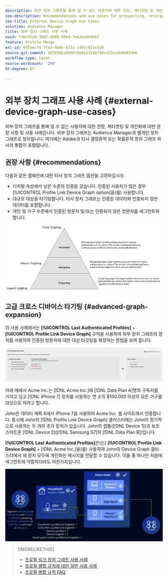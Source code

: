 ```yaml
---
description: 외부 장치 그래프를 통해 알 수 없는 사용자에 대한 전망, 재타겟팅 및 개인화에 대한 권장 사항 및 사용 사례입니다. 외부 장치 그래프는 Audience Manager과 별개인 장치 그래프로 정의됩니다. 여기에는 Adobe과 타사 결정론적 또는 확률론적 장치 그래프 회사의 통합이 포함됩니다.
seo-description: Recommendations and use cases for prospecting, retargeting, and personalization for unknown users with an external device graph. An external device graph is defined as a device graph that is separate from Audience Manager. This includes integrations Adobe has with third-party deterministic or probabilistic device graph companies.
seo-title: External Device Graph Use Cases
solution: Audience Manager
title: 외부 장치 그래프 사용 사례
uuid: f4bc822d-39d2-4680-90ed-7ee2ead6db6f
feature: Profile Merge
exl-id: 657aecfd-7fa3-466e-8331-c49cc921e3a9
source-git-commit: 2b7858ba9000f0e0a1310bf40cd33ce3b0b01de6
workflow-type: tm+mt
source-wordcount: '294'
ht-degree: 8%

---
```


# 외부 장치 그래프 사용 사례 {#external-device-graph-use-cases}

외부 장치 그래프를 통해 알 수 없는 사용자에 대한 전망, 재타겟팅 및 개인화에 대한 권장 사항 및 사용 사례입니다. 외부 장치 그래프는 Audience Manager과 별개인 장치 그래프로 정의됩니다. 여기에는 Adobe과 타사 결정론적 또는 확률론적 장치 그래프 회사의 통합이 포함됩니다.

## 권장 사항 {#recommendations}

다음과 같은 캠페인에 대한 타사 장치 그래프 옵션을 고려하십시오.

* 디지털 속성에서 낮은 수준의 인증을 갖습니다. 인증된 사용자가 많은 경우 [!UICONTROL Profile Link Device Graph option]을(를) 사용합니다.
* 대규모 대상을 타기팅합니다. 타사 장치 그래프는 인증된 데이터와 인증되지 않은 데이터를 포함합니다.
* 개인 및 가구 수준에서 인증된 방문자 및/또는 인증되지 않은 방문자를 세그먼트화합니다.

![](assets/merge-rule-triangle1.png)
<!-- 
## Prospecting/Branding Use Case {#prospecting-branding-use-cases}

A branding campaign is designed to reach as many people as possible. It places few limits on segment qualification. But, these campaigns can waste budget and impressions by constantly targeting people who see your content multiple times and don't convert. A [!UICONTROL Profile Merge] rule that uses the [!DNL Device Co-op] or third-party option can help you create an efficient branding campaign. For example, you can add these unknown users to a "not in-market" segment after seeing them across multiple devices for your set frequency cap.

<table id="table_00F6EED172574E80A38CADA8A92A23B1"> 
 <thead> 
  <tr> 
   <th colname="col1" class="entry"> Use Case </th> 
   <th colname="col2" class="entry"> Description </th> 
  </tr> 
 </thead>
 <tbody> 
  <tr> 
   <td colname="col1"> <p> <b>Conditions</b> </p> </td> 
   <td colname="col2">This use case assumes these conditions: <p> 
     <ul id="ul_F5CA7EE525774F7EBA5FBB5F94E4EDC8"> 
      <li id="li_81AE304924724146A24FAB5B6533AD8E">You want to deliver a maximum of 10 impressions to an anonymous user for a specific ad campaign. </li> 
      <li id="li_E371F989735245B0B82433DE240D56D0">A user has 4 devices and may or may not have authenticated on your site. </li> 
      <li id="li_9231ABE15CA249E6B79D8BF0E511FD33">An anonymous user sees the ad a total of 10 times while browsing in an unauthenticated state on their current device and 3 devices linked to the current device by an external device graph. </li> 
      <li id="li_8C276C07019C49EFA3A0D0D54CF73C31">You have defined an <span class="keyword"> Audience Manager</span> segment to qualify anonymous users after they have seen 10 impressions. </li> 
     </ul> </p> </td> 
  </tr> 
  <tr> 
   <td colname="col1"> <p> <b>Results</b> </p> </td> 
   <td colname="col2"> <p>Given these conditions, <span class="keyword"> Audience Manager</span>: </p> <p> 
     <ul id="ul_8E988B1005324526BC6DC6637BBACCFB"> 
      <li id="li_C9DD546754914BACB8F4C92C7D4ED70E">Merges the anonymous, unauthenticated activity collected from the current device and the 3 devices linked by the external device graph (the ad impressions from each device). </li> 
      <li id="li_FB55CB9116074525BA30FF062D1136AE">Evaluates the unauthenticated user for segment qualification based on a combination of anonymous activity across all 3 devices linked by the external device graph and the current device. </li> 
      <li id="li_B28EB32F718145A7ABBDAC0AF75E2AFC">Sends the segment to any real-time destination for use as a suppression segment on the current device and all 3 devices linked by the external device graph. </li> 
     </ul> </p> </td> 
  </tr> 
 </tbody> 
</table>

## Retargeting or Site Personalization Use Case {#retargeting-use-case}

These strategies are designed to bring an unauthenticated or unknown user back to your site or personalize their browsing experience while they're on-site.

<table id="table_0EE2052AA3E744B3B76036FC06B5A453"> 
 <thead> 
  <tr> 
   <th colname="col1" class="entry"> Use Case </th> 
   <th colname="col2" class="entry"> Description </th> 
  </tr> 
 </thead>
 <tbody> 
  <tr> 
   <td colname="col1"> <p> <b>Conditions</b> </p> </td> 
   <td colname="col2">This use case assumes these conditions: <p> 
     <ul id="ul_FD0B869B4AF3453FAEC9BA3A45ABF039"> 
      <li id="li_8E30BAED42E94AB3B81FCB1C7464E5FC">You want to deliver a personalized on-site and/or off-site experience to an anonymous user based on their activity on your site while in an unauthenticated state. </li> 
      <li id="li_3DBE53BA94324F1BA1C52A37AD4E426C">A user has multiple devices and may or may not have authenticated to your site. </li> 
      <li id="li_F867AFBDC1A54CD6A68AB0EC196E27C9">A user views multiple pages on your site while browsing in an unauthenticated state on their current device and 3 other devices linked by an external device graph. </li> 
      <li id="li_7E35D77949CE4E69BD51655AA4C40BEE">You have defined an <span class="keyword"> Audience Manager</span> segment to qualify users after they have viewed multiple pages on your site while browsing in an unauthenticated state.</li>
     </ul> </p> </td> 
  </tr> 
  <tr> 
   <td colname="col1"> <p> <b>Results</b> </p> </td> 
   <td colname="col2"> <p>Given these conditions, <span class="wintitle"> Audience Manager</span>: </p> <p> 
     <ul id="ul_301339426B0643B295DC5B17E1939CFB"> 
      <li id="li_7E8BC3B179804F4A929497DE81E76911">Merges the anonymous, unauthenticated activity collected from the current devices and the 3 devices linked by the external device graph (the multiple page views from each device). </li> 
      <li id="li_803EFD58AA124A5BBC8279C4DC695544">Evaluates the unauthenticated user for segment qualification based on a combination of anonymous activity across all 3 devices linked by the external device graph and the current device. </li> 
      <li id="li_98D749268CC5456CBC9CF3BF5EB91BA8">Sends the segment to any real-time destination to deliver a personalized on-site and/or off-site experience across the current device and all 3 devices linked by the external device graph. </li>
     </ul> </p> </td>
  </tr>
 </tbody>
</table> -->

<!-- ## Expanded Device Targeting {#audience-expansion}

This use case exemplifies how you can expand the size of your addressable audience with accurate cross-device personalization, through [!DNL External Device Graphs].

Let's say Jane owns three devices that she uses regularly to search for holiday package deals: her laptop ([!DNL Device 1]), her smartphone ([!DNL Device 2]), and her tablet ([!DNL Device 3]). While using the laptop, Jane searched for flights, hotels, and guided tours. While using the smartphone and tablet, she only visited the homepage of the travel agency.

By using the [!UICONTROL No Cross-Device Profile] + [!DNL External Device Graphs] rule, the travel agency can merge all three devices profiles, since they are linked to the same owner through the [!DNL External Device Graphs].

![audience-expansion-rule](assets/audience-expansion-rule.png)

In our example, the traits required to qualify for the segment have all been collected on [!DNL Device 1]. Since Audience Manager qualifies every device profile that took part in the profile merge for a segment, all of Jane's three device profiles are now segmented.

Through this rule, the device graph has expanded the number of device profiles which qualify for the segment from one to three and has enabled the travel agency to deliver a consistent message to all three devices owned by Jane.

![audience-expansion](assets/audience-expansion.png) -->

## 고급 크로스 디바이스 타기팅 {#advanced-graph-expansion}

이 사용 사례에서는 **[!UICONTROL Last Authenticated Profiles]** + **[!UICONTROL Profile Link Device Graph]** 규칙을 사용하여 외부 장치 그래프의 장치를 사용하여 인증된 방문자에 대한 대상 타깃팅을 확장하는 방법을 보여 줍니다.

![마지막 장치 그래프](assets/last-profile-link.png)

아래 예에서 Acme Inc.는 [!DNL Acme Inc.]에 [!DNL Data Plan A]명의 구독자를 가지고 있고 [!DNL iPhone 7] 장치를 사용하는 연 소득 $100.000 이상의 모든 가구를 대상으로 하려고 합니다.

John은 데이터 계획 A에서 iPhone 7을 사용하여 Acme Inc. 웹 사이트에서 인증합니다. 동시에 John의 [!DNL Profile Link Device Graph] 클러스터에는 John이 정기적으로 사용하는 두 개의 추가 장치가 있습니다. John의 랩톱([!DNL Device 1])과 보조 스마트폰 [!DNL Device 2]&#x200B;([!DNL Samsung S7]의 [!DNL Data Plan B])입니다.

**[!UICONTROL Last Authenticated Profiles]**&#x200B;은(는) **[!UICONTROL Profile Link Device Graph]** + [!DNL Acme Inc.]을(를) 사용하여 John의 Device Graph 클러스터에서 세 장치 모두에 개인화된 메시지를 전달할 수 있습니다. 이들 중 하나만 처음에 세그먼트에 적합하더라도 마찬가지입니다.

![고급 그래프 확장](assets/advanced-device-graph-expansion.png)

>[!MORELIKETHIS]
>
>* [프로필 링크 장치 그래프 사용 사례](profile-link-use-case.md)
>* [프로필 병합 규칙에 대한 일반 사용 사례](merge-rule-targeting-options.md)
>* [프로필 병합 규칙 FAQ](../../faq/faq-profile-merge.md)

